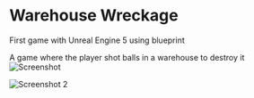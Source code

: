 # Warehouse Wreckage
First game with Unreal Engine 5 using blueprint 

A game where the player shot balls in a warehouse to destroy it 
![Screenshot ](https://user-images.githubusercontent.com/74920170/221196312-ed912582-d65e-4d91-b180-82b3da52c9c7.png)


![Screenshot 2](https://user-images.githubusercontent.com/74920170/221196601-c7d57d0e-8c88-42f1-922b-796fe0942a1b.png)
